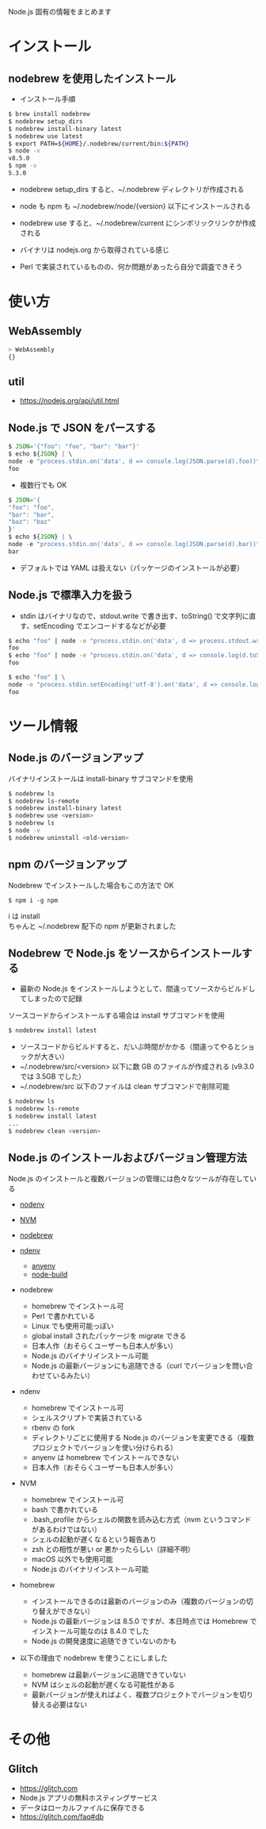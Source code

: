 Node.js 固有の情報をまとめます

# インストール

## nodebrew を使用したインストール
- インストール手順
````sh
$ brew install nodebrew
$ nodebrew setup_dirs
$ nodebrew install-binary latest
$ nodebrew use latest
$ export PATH=${HOME}/.nodebrew/current/bin:${PATH}
$ node -v
v8.5.0
$ npm -v
5.3.0
````

- nodebrew setup_dirs すると、~/.nodebrew ディレクトリが作成される
- node も npm も ~/.nodebrew/node/{version} 以下にインストールされる
- nodebrew use すると、~/.nodebrew/current にシンボリックリンクが作成される

- バイナリは nodejs.org から取得されている感じ
- Perl で実装されているものの、何か問題があったら自分で調査できそう

# 使い方

## WebAssembly
````javascript
> WebAssembly
{}
````

## util
- https://nodejs.org/api/util.html

## Node.js で JSON をパースする
````javascript
$ JSON='{"foo": "foo", "bar": "bar"}'
$ echo ${JSON} | \
node -e "process.stdin.on('data', d => console.log(JSON.parse(d).foo))"
foo
````

- 複数行でも OK
````javascript
$ JSON='{
"foo": "foo",
"bar": "bar",
"baz": "baz"
}'
$ echo ${JSON} | \
node -e "process.stdin.on('data', d => console.log(JSON.parse(d).bar))"
bar
````

- デフォルトでは YAML は扱えない（パッケージのインストールが必要）

## Node.js で標準入力を扱う
- stdin はバイナリなので、stdout.write で書き出す、toString() で文字列に直す、setEncoding でエンコードするなどが必要
````sh
$ echo "foo" | node -e "process.stdin.on('data', d => process.stdout.write(d))"
foo
$ echo "foo" | node -e "process.stdin.on('data', d => console.log(d.toString()))"
foo

$ echo "foo" | \
node -e "process.stdin.setEncoding('utf-8').on('data', d => console.log(d))"
foo

````

# ツール情報

## Node.js のバージョンアップ

バイナリインストールは install-binary サブコマンドを使用
````sh
$ nodebrew ls
$ nodebrew ls-remote
$ nodebrew install-binary latest
$ nodebrew use <version>
$ nodebrew ls
$ node -v
$ nodebrew uninstall <old-version>
````

## npm のバージョンアップ
Nodebrew でインストールした場合もこの方法で OK

````
$ npm i -g npm
````

i は install  
ちゃんと ~/.nodebrew 配下の npm が更新されました  

## Nodebrew で Node.js をソースからインストールする
- 最新の Node.js をインストールしようとして、間違ってソースからビルドしてしまったので記録

ソースコードからインストールする場合は install サブコマンドを使用
````sh
$ nodebrew install latest
````

- ソースコードからビルドすると、だいぶ時間がかかる（間違ってやるとショックが大きい）
- ~/.nodebrew/src/&lt;version> 以下に数 GB のファイルが作成される (v9.3.0 では 3.5GB でした）
- ~/.nodebrew/src 以下のファイルは clean サブコマンドで削除可能

````sh
$ nodebrew ls
$ nodebrew ls-remote
$ nodebrew install latest
...
$ nodebrew clean <version>
````

## Node.js のインストールおよびバージョン管理方法

Node.js のインストールと複数バージョンの管理には色々なツールが存在している

- [nodenv](https://github.com/nodenv/nodenv)
- [NVM](https://github.com/creationix/nvm)
- [nodebrew](https://github.com/hokaccha/nodebrew)
- [ndenv](https://github.com/riywo/ndenv)
  - [anyenv](https://github.com/riywo/anyenv)
  - [node-build](https://github.com/riywo/node-build)

- nodebrew
  - homebrew でインストール可
  - Perl で書かれている
  - Linux でも使用可能っぽい
  - global install されたパッケージを migrate できる
  - 日本人作（おそらくユーザーも日本人が多い）
  - Node.js のバイナリインストール可能
  - Node.js の最新バージョンにも追随できる（curl でバージョンを問い合わせているみたい）
- ndenv
  - homebrew でインストール可
  - シェルスクリプトで実装されている
  - rbenv の fork
  - ディレクトリごとに使用する Node.js のバージョンを変更できる（複数プロジェクトでバージョンを使い分けられる）
  - anyenv は homebrew でインストールできない
  - 日本人作（おそらくユーザーも日本人が多い）
- NVM
  - homebrew でインストール可
  - bash で書かれている
  - .bash_profile からシェルの関数を読み込む方式（nvm というコマンドがあるわけではない）
  - シェルの起動が遅くなるという報告あり
  - zsh との相性が悪い or 悪かったらしい（詳細不明）
  - macOS 以外でも使用可能
  - Node.js のバイナリインストール可能
- homebrew
  - インストールできるのは最新のバージョンのみ（複数のバージョンの切り替えができない）
  - Node.js の最新バージョンは 8.5.0 ですが、本日時点では Homebrew でインストール可能なのは 8.4.0 でした
  - Node.js の開発速度に追随できていないのかも

- 以下の理由で nodebrew を使うことにしました
  - homebrew は最新バージョンに追随できていない
  - NVM はシェルの起動が遅くなる可能性がある
  - 最新バージョンが使えればよく、複数プロジェクトでバージョンを切り替える必要はない

# その他

## Glitch
- https://glitch.com
- Node.js アプリの無料ホスティングサービス
- データはローカルファイルに保存できる
- https://glitch.com/faq#db
